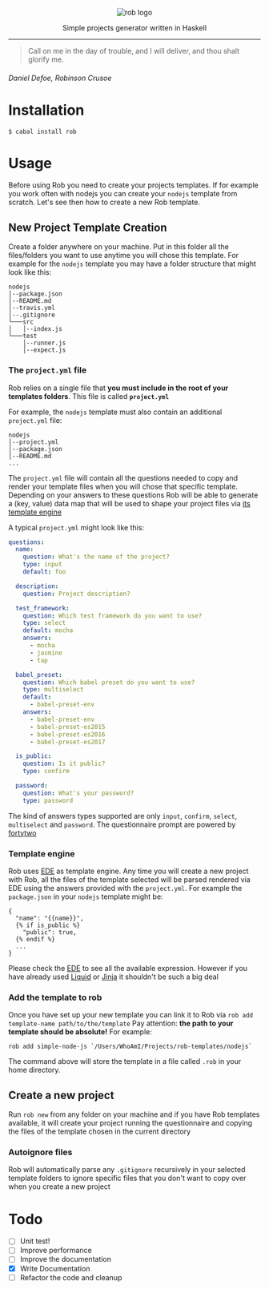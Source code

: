 <p align="center">
  <img src="https://cdn.rawgit.com/GianlucaGuarini/rob/develop/rob-logo.svg" alt="rob logo"/>
</p>

<p align="center">
Simple projects generator written in Haskell
</p>

---
> Call on me in the day of trouble, and I will deliver, and thou shalt glorify me.
###### Daniel Defoe, Robinson Crusoe

# Installation

```shell
$ cabal install rob
```

# Usage

Before using Rob you need to create your projects templates.
If for example you work often with nodejs you can create your `nodejs` template from scratch.
Let's see then how to create a new Rob template.

## New Project Template Creation

Create a folder anywhere on your machine.
Put in this folder all the files/folders you want to use anytime you will chose this template.
For example for the `nodejs` template you may have a folder structure that might look like this:

```
nodejs
│--package.json
│--README.md
│--travis.yml
│--.gitignore
└───src
│   │--index.js
└───test
    │--runner.js
    │--expect.js
```

### The `project.yml` file

Rob relies on a single file that __you must include in the root of your templates folders__.
This file is called __`project.yml`__

For example, the `nodejs` template must also contain an additional `project.yml` file:

```
nodejs
│--project.yml
│--package.json
│--README.md
...
```

The `project.yml` file will contain all the questions needed to copy and render your template files when you will chose that
specific template.
Depending on your answers to these questions Rob will be able to generate a (key, value) data
map that will be used to shape your project files via [its template engine](#template-engine)

A typical `project.yml` might look like this:

```yml
questions:
  name:
    question: What's the name of the project?
    type: input
    default: foo

  description:
    question: Project description?

  test_framework:
    question: Which test framework do you want to use?
    type: select
    default: mocha
    answers:
      - mocha
      - jasmine
      - tap

  babel_preset:
    question: Which babel preset do you want to use?
    type: multiselect
    default:
      - babel-preset-env
    answers:
      - babel-preset-env
      - babel-preset-es2015
      - babel-preset-es2016
      - babel-preset-es2017

  is_public:
    question: Is it public?
    type: confirm

  password:
    question: What's your password?
    type: password
```

The kind of answers types supported are only `input`, `confirm`, `select`, `multiselect` and `password`. The questionnaire prompt are powered by [fortytwo](https://github.com/GianlucaGuarini/fortytwo)

### Template engine

Rob uses [EDE](https://hackage.haskell.org/package/ede) as template engine.
Any time you will create a new project with Rob, all the files of the template selected will be parsed rendered via EDE using the answers provided with the `project.yml`.
For example the `package.json` in your `nodejs` template might be:

```
{
  "name": "{{name}}",
  {% if is_public %}
    "public": true,
  {% endif %}
  ...
}
```

Please check the [EDE](http://brendanhay.nz/ede/Text-EDE.html) to see all the available expression. However if you have already used [Liquid](https://github.com/Shopify/liquid) or [Jinja](http://jinja.pocoo.org/docs/2.10/) it shouldn't be such a big deal

### Add the template to rob

Once you have set up your new template you can link it to Rob via `rob add template-name path/to/the/template`
Pay attention: __the path to your template should be absolute!__
For example:

```shell
rob add simple-node-js `/Users/WhoAmI/Projects/rob-templates/nodejs`
```

The command above will store the template in a file called `.rob` in your home directory.

## Create a new project

Run `rob new` from any folder on your machine and if you have Rob templates available, it will create your project running the questionnaire and copying the files of the template chosen in the current directory

### Autoignore files

Rob will automatically parse any `.gitignore` recursively in your selected template folders to ignore specific files that you don't want to copy over when you create a new project

# Todo

- [ ] Unit test!
- [ ] Improve performance
- [ ] Improve the documentation
- [x] Write Documentation
- [ ] Refactor the code and cleanup
